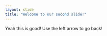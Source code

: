 ```yaml
---
layout: slide
title: "Welcome to our second slide!"
---
```

Yeah this is good!
Use the left arrow to go back!
